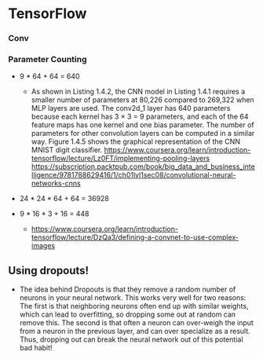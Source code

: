 
# TensorFlow
### Conv
### Parameter Counting

  * 9 * 64 + 64 = 640
    * As shown in Listing 1.4.2, the CNN model in Listing 1.4.1 requires a smaller number of parameters at 80,226 compared to 269,322 when MLP layers are used. The conv2d_1 layer has 640 parameters because each kernel has 3 × 3 = 9 parameters, and each of the 64 feature maps has one kernel and one bias parameter. The number of parameters for other convolution layers can be computed in a similar way. Figure 1.4.5 shows the graphical representation of the CNN MNIST digit classifier.
    https://www.coursera.org/learn/introduction-tensorflow/lecture/Lz0FT/implementing-pooling-layers
    https://subscription.packtpub.com/book/big_data_and_business_intelligence/9781788629416/1/ch01lvl1sec08/convolutional-neural-networks-cnns

  * 24 * 24 * 64 + 64 = 36928



  * 9 * 16 * 3 + 16 = 448
    * https://www.coursera.org/learn/introduction-tensorflow/lecture/DzQa3/defining-a-convnet-to-use-complex-images

## Using dropouts!
  * The idea behind Dropouts is that they remove a random number of neurons in your neural network. This works very well for two reasons: The first is that neighboring neurons often end up with similar weights, which can lead to overfitting, so dropping some out at random can remove this. The second is that often a neuron can over-weigh the input from a neuron in the previous layer, and can over specialize as a result. Thus, dropping out can break the neural network out of this potential bad habit!

